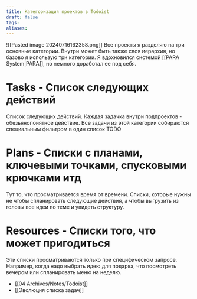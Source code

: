 ```yaml
---
title: Категоризация проектов в Todoist
draft: false
tags: 
aliases:
---
```

![[Pasted image 20240716162358.png]]
Все проекты я разделяю на три основные категории. Внутри может быть также своя иерархия, но базово я использую три категории. Я вдохновился системой [[PARA System|PARA]], но немного доработал ее под себя.
# Tasks - Список следующих действий

Список следующих действий. Каждая задачка внутри подпроектов - обезьянопонятное действие. Все задачи из этой категории собираются специальным фильтром в один список TODO
# Plans - Списки с планами, ключевыми точками, спусковыми крючками итд

Тут то, что просматривается время от времени. Списки, которые нужны не чтобы спланировать следующие действия, а чтобы выгрузить из головы все идеи по теме и увидеть структуру. 
# Resources - Списки того, что может пригодиться

Эти списки просматриваются только при специфическом запросе. Например, когда надо выбрать идею для подарка, что посмотреть вечером или спланировать меню на неделю.

- [[04 Archives/Notes/Todoist]]
- [[Эволюция списка задач]]